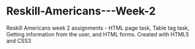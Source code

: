 # Reskill-Americans---Week-2
Reskill Americans week 2 assignments - HTML page task, Table tag task, Getting information from the user, and HTML forms.
Created with HTML5 and CSS3 
